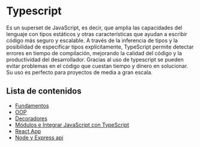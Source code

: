 # Typescript

Es un superset de JavaScript, es decir, que amplia las capacidades del lenguaje con tipos estáticos y otras características que ayudan a escribir código más seguro y escalable. A través de la inferencia de tipos y la posibilidad de especificar tipos explícitamente, TypeScript permite detectar errores en tiempo de compilación, mejorando la calidad del código y la productividad del desarrollador.
Gracias al uso de typescript se pueden evitar problemas en el código que cuestan tiempo y dinero en solucionar. Su uso es perfecto para proyectos de media a gran escala.

## Lista de contenidos

- [Fundamentos](./Fundamentos.md)
- [OOP](./OOP.md)
- [Decoradores](./Decorators.md)
- [Módulos e Integrar JavaScript con TypeScript](./Modules.md)
- [React App](./React-app.md)
- [Node y Express api](./Express-api.md)
